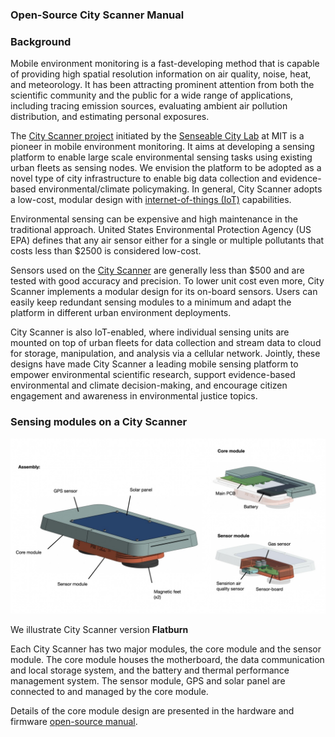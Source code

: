 ### Open-Source City Scanner Manual

### **Background**

Mobile environment monitoring is a fast-developing method that is capable of providing high spatial resolution information on air quality, noise, heat, and meteorology. It has been attracting prominent attention from both the scientific community and the public for a wide range of applications, including tracing emission sources, evaluating ambient air pollution distribution, and estimating personal exposures. 


The [City Scanner project](https://senseable.mit.edu/flatburn/) initiated by the [Senseable City Lab](https://senseable.mit.edu/) at MIT is a pioneer in mobile environment monitoring. It aims at developing a sensing platform to enable large scale environmental sensing tasks using existing urban fleets as sensing nodes.
We envision the platform to be adopted as a novel type of city infrastructure to enable big data collection and evidence-based environmental/climate policymaking. 
In general, City Scanner adopts a low-cost, modular design with [internet-of-things (IoT)](https://en.wikipedia.org/wiki/Internet_of_things) capabilities. 


Environmental sensing can be expensive and high maintenance in the traditional approach. United States Environmental Protection Agency (US EPA) defines that any air sensor either for a single or multiple pollutants that costs less than $2500 is considered low-cost. 

Sensors used on the [City Scanner](https://ieeexplore.ieee.org/document/8361419) are generally less than $500 and are tested with good accuracy and precision. To lower unit cost even more, City Scanner implements a modular design for its on-board sensors. Users can easily keep redundant sensing modules to a minimum and adapt the platform in different urban environment deployments. 

City Scanner is also IoT-enabled, where individual sensing units are mounted on top of urban fleets for data collection and stream data to cloud for storage, manipulation, and analysis via a cellular network. Jointly, these designs have made City Scanner a leading mobile sensing platform to empower environmental scientific research, support evidence-based environmental and climate decision-making, and encourage citizen engagement and awareness in environmental justice topics.

### **Sensing modules on a City Scanner**
<img src="https://github.com/MIT-Senseable-City-Lab/OSCS/blob/main/flatburn-images/flatburn%20configuration.jpeg" width="800px">

We illustrate City Scanner version **Flatburn** 

Each City Scanner has two major modules, the core module and the sensor module. The core module houses the motherboard, the data communication and local storage system, and the battery and thermal performance management system. The sensor module, GPS and solar panel are connected to and managed by the core module. 

Details of the core module design are presented in the hardware and firmware [open-source manual](https://github.com/MIT-Senseable-City-Lab/OSCS/blob/main/Build/Handbook/Flatburn_%20assembly%20guide.pdf).
